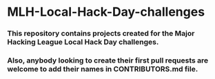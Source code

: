 # MLH-Local-Hack-Day-challenges

### This repository contains projects created for the Major Hacking League Local Hack Day challenges.

### Also, anybody looking to create their first pull requests are welcome to add their names in CONTRIBUTORS.md file. 

